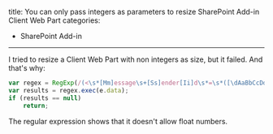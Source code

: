 title: You can only pass integers as parameters to resize SharePoint Add-in Client Web Part
categories:
- SharePoint Add-in
---

I tried to resize a Client Web Part with non integers as size, but it failed. And that's why:

```js
var regex = RegExp(/(<\s*[Mm]essage\s+[Ss]ender[Ii]d\s*=\s*([\dAaBbCcDdEdFf]{8})(\d{1,3})\s*>[Rr]esize\s*\(\s*(\s*(\d*)\s*([^,\)\s\d]*)\s*,\s*(\d*)\s*([^,\)\s\d]*))?\s*\)\s*<\/\s*[Mm]essage\s*>)/);
var results = regex.exec(e.data);
if (results == null)
    return;
```

The regular expression shows that it doesn't allow float numbers.
